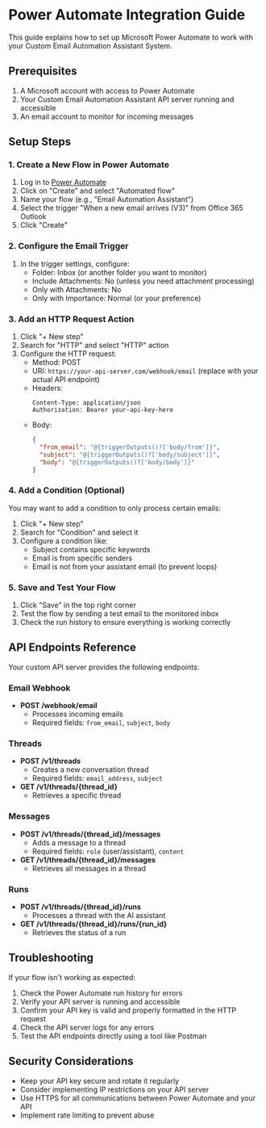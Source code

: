 # Power Automate Integration Guide

This guide explains how to set up Microsoft Power Automate to work with your Custom Email Automation Assistant System.

## Prerequisites

1. A Microsoft account with access to Power Automate
2. Your Custom Email Automation Assistant API server running and accessible
3. An email account to monitor for incoming messages

## Setup Steps

### 1. Create a New Flow in Power Automate

1. Log in to [Power Automate](https://flow.microsoft.com/)
2. Click on "Create" and select "Automated flow"
3. Name your flow (e.g., "Email Automation Assistant")
4. Select the trigger "When a new email arrives (V3)" from Office 365 Outlook
5. Click "Create"

### 2. Configure the Email Trigger

1. In the trigger settings, configure:
   - Folder: Inbox (or another folder you want to monitor)
   - Include Attachments: No (unless you need attachment processing)
   - Only with Attachments: No
   - Only with Importance: Normal (or your preference)

### 3. Add an HTTP Request Action

1. Click "+ New step"
2. Search for "HTTP" and select "HTTP" action
3. Configure the HTTP request:
   - Method: POST
   - URI: `https://your-api-server.com/webhook/email` (replace with your actual API endpoint)
   - Headers: 
     ```
     Content-Type: application/json
     Authorization: Bearer your-api-key-here
     ```
   - Body:
     ```json
     {
       "from_email": "@{triggerOutputs()?['body/from']}",
       "subject": "@{triggerOutputs()?['body/subject']}",
       "body": "@{triggerOutputs()?['body/body']}"
     }
     ```

### 4. Add a Condition (Optional)

You may want to add a condition to only process certain emails:

1. Click "+ New step"
2. Search for "Condition" and select it
3. Configure a condition like:
   - Subject contains specific keywords
   - Email is from specific senders
   - Email is not from your assistant email (to prevent loops)

### 5. Save and Test Your Flow

1. Click "Save" in the top right corner
2. Test the flow by sending a test email to the monitored inbox
3. Check the run history to ensure everything is working correctly

## API Endpoints Reference

Your custom API server provides the following endpoints:

### Email Webhook
- **POST /webhook/email**
  - Processes incoming emails
  - Required fields: `from_email`, `subject`, `body`

### Threads
- **POST /v1/threads**
  - Creates a new conversation thread
  - Required fields: `email_address`, `subject`
- **GET /v1/threads/{thread_id}**
  - Retrieves a specific thread

### Messages
- **POST /v1/threads/{thread_id}/messages**
  - Adds a message to a thread
  - Required fields: `role` (user/assistant), `content`
- **GET /v1/threads/{thread_id}/messages**
  - Retrieves all messages in a thread

### Runs
- **POST /v1/threads/{thread_id}/runs**
  - Processes a thread with the AI assistant
- **GET /v1/threads/{thread_id}/runs/{run_id}**
  - Retrieves the status of a run

## Troubleshooting

If your flow isn't working as expected:

1. Check the Power Automate run history for errors
2. Verify your API server is running and accessible
3. Confirm your API key is valid and properly formatted in the HTTP request
4. Check the API server logs for any errors
5. Test the API endpoints directly using a tool like Postman

## Security Considerations

- Keep your API key secure and rotate it regularly
- Consider implementing IP restrictions on your API server
- Use HTTPS for all communications between Power Automate and your API
- Implement rate limiting to prevent abuse
